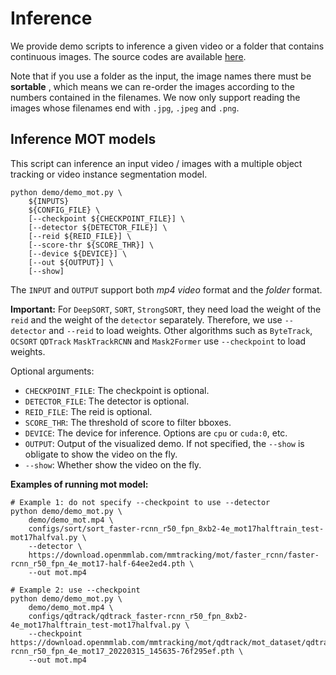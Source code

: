# Inference

We provide demo scripts to inference a given video or a folder that contains continuous images. The source codes are available [here](https://github.com/open-mmlab/mmdetection/tree/tracking/demo).

Note that if you use a folder as the input, the image names there must be  **sortable** , which means we can re-order the images according to the numbers contained in the filenames. We now only support reading the images whose filenames end with `.jpg`, `.jpeg` and `.png`.

## Inference MOT models

This script can inference an input video / images with a multiple object tracking or video instance segmentation model.

```shell
python demo/demo_mot.py \
    ${INPUTS}
    ${CONFIG_FILE} \
    [--checkpoint ${CHECKPOINT_FILE}] \
    [--detector ${DETECTOR_FILE}] \
    [--reid ${REID_FILE}] \
    [--score-thr ${SCORE_THR}] \
    [--device ${DEVICE}] \
    [--out ${OUTPUT}] \
    [--show]
```

The `INPUT` and `OUTPUT` support both _mp4 video_ format and the _folder_ format.

**Important:** For `DeepSORT`, `SORT`, `StrongSORT`, they need load the weight of the `reid` and the weight of the `detector` separately. Therefore, we use `--detector` and `--reid` to load weights. Other algorithms such as `ByteTrack`, `OCSORT` `QDTrack` `MaskTrackRCNN` and `Mask2Former` use `--checkpoint` to load weights.

Optional arguments:

- `CHECKPOINT_FILE`: The checkpoint is optional.
- `DETECTOR_FILE`: The detector is optional.
- `REID_FILE`: The reid is optional.
- `SCORE_THR`: The threshold of score to filter bboxes.
- `DEVICE`: The device for inference. Options are `cpu` or `cuda:0`, etc.
- `OUTPUT`: Output of the visualized demo. If not specified, the `--show` is obligate to show the video on the fly.
- `--show`: Whether show the video on the fly.

**Examples of running mot model:**

```shell
# Example 1: do not specify --checkpoint to use --detector
python demo/demo_mot.py \
    demo/demo_mot.mp4 \
    configs/sort/sort_faster-rcnn_r50_fpn_8xb2-4e_mot17halftrain_test-mot17halfval.py \
    --detector \
    https://download.openmmlab.com/mmtracking/mot/faster_rcnn/faster-rcnn_r50_fpn_4e_mot17-half-64ee2ed4.pth \
    --out mot.mp4

# Example 2: use --checkpoint
python demo/demo_mot.py \
    demo/demo_mot.mp4 \
    configs/qdtrack/qdtrack_faster-rcnn_r50_fpn_8xb2-4e_mot17halftrain_test-mot17halfval.py \
    --checkpoint https://download.openmmlab.com/mmtracking/mot/qdtrack/mot_dataset/qdtrack_faster-rcnn_r50_fpn_4e_mot17_20220315_145635-76f295ef.pth \
    --out mot.mp4
```
